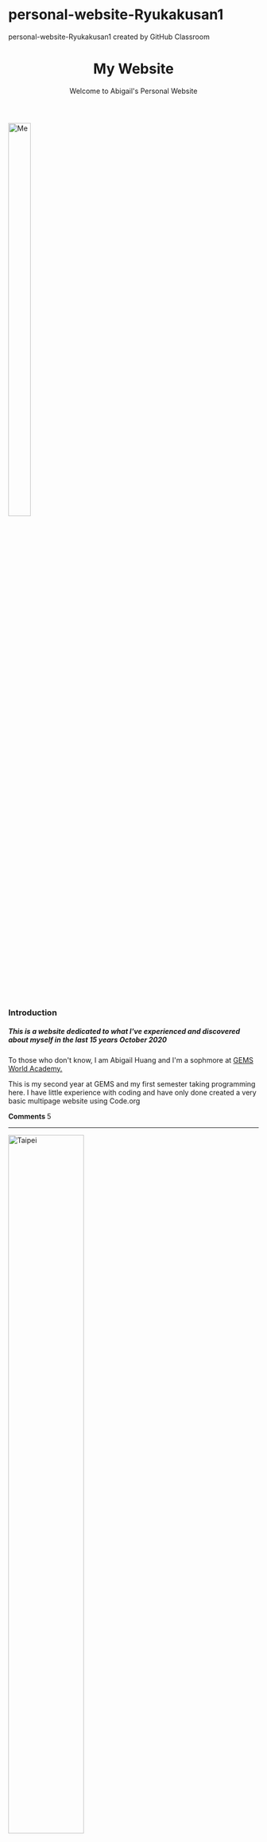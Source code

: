 # personal-website-Ryukakusan1
personal-website-Ryukakusan1 created by GitHub Classroom

<div><header>
<h1><strong>My Website</strong></h1>
<p> Welcome to Abigail's Personal Website </p>
</header>
<div>
<div>
<div><img src="mountainselfie.jpeg" alt="Me" height="45%" width="30%" />
<div>
<h3><strong>Introduction</strong></h3>
<h5>This is a website dedicated to what I've experienced and discovered about myself in the last 15 years October 2020</h5>
</div>
<div>
<p>To those who don't know, I am Abigail Huang and I'm a sophmore at <a href="https://www.gemschicago.org/en/">GEMS World Academy.</a></p>
This is my second year at GEMS and my first semester taking programming here. I have little experience with coding and have only done created a very basic multipage website using Code.org
<div>
<div>
<div>
<p><strong>Comments </strong> 5</p>
</div>
</div>
</div>
</div>
<hr />
<div><img src="taipeiimage.jpg" alt="Taipei" height="60%" width="55%"/>
<div>
<h3><strong>School Life</strong></h3>
<h5>GEMS, 2020</h5>
</div>
<div>
<p>School this year has certainly been a new experience not only for me, but also for every student in the U.S. But there's something different that my school is doing that is slightly special. The majority of us are actually back into school. Sure, there's a few of my classmates and friends doing online learning due to personal prefrence, but about 75% of us are in person learning. What makes this stick out so much is that we're probably the only school who has the highest amount of in person attendance rate, let alone being able to physically go. </p>
<div>
<div>
	<p><button><strong> <a href="https://www.gemschicago.org/academics/upper-school"> READ MORE </a> &raquo;</strong></button></p>
</div>
<div>
<p><strong>Comments </strong> 2</p>
</div>
</div>
</div>
</div>
</div>
<div>
<div><img src="gwac.jpg" height="60%" width="30%" />
<div>
<h4><strong>My Hobbies and Interests </strong></h4>
<p>~I've done fencing for more than a year and done dance for about 8 years. I've been enjoying reading and writing poetry as an artstyle ever since 7th grade. I'm also quite invested in Asian subcultures. I've grown up with japanese animations, more popularily known as anime, as well as kpop. Adding on to that, I'm quite the foodie. I enjoy a various of dishes such as clam chowder, mango tapioca, green onion egg pancake, and many more.</p>
</div>
</div>
<hr />
<div>
<div>
<h4>Interests</h4>
</div>
<ul>
<li><img src="fencing.jpg" alt="Fencing" height="60%" width="30%" /> Sports<br />Fencing &amp; Dance</li>
<li><img src="catcomputer.jpg" alt="Cat" height="60%" width="17%" /> Studies<br />Science, Forensics, Psychology</li>
<li><img src="Cosplay.jpg" alt="Cosplay" height="60%" width="17%" /> Subcultures<br />Cosplay, Fashion, Anime, Kpop</li>
<li><img src="hokkaido.jpg" alt="Hokkaido" height="60%" width="55%" /> Travel<br />Family, Food, Culture</li>
</ul>
</div>
<hr />
<div>
<div>
<h4>Tags</h4>
</div>
<div>
<p>Travel Cosplay Fencing Anime Food Taiwan Highschool Science Family Dance Fashion Covid-19 Sports Games</p>
</div>
</div>
</div>
</div>
<br /> </div>
